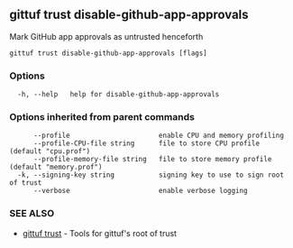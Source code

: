 ## gittuf trust disable-github-app-approvals

Mark GitHub app approvals as untrusted henceforth

```
gittuf trust disable-github-app-approvals [flags]
```

### Options

```
  -h, --help   help for disable-github-app-approvals
```

### Options inherited from parent commands

```
      --profile                      enable CPU and memory profiling
      --profile-CPU-file string      file to store CPU profile (default "cpu.prof")
      --profile-memory-file string   file to store memory profile (default "memory.prof")
  -k, --signing-key string           signing key to use to sign root of trust
      --verbose                      enable verbose logging
```

### SEE ALSO

* [gittuf trust](gittuf_trust.md)	 - Tools for gittuf's root of trust


